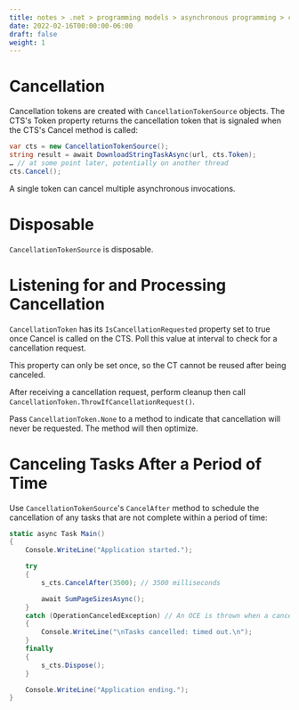 ```yaml
---
title: notes > .net > programming models > asynchronous programming > cancellation
date: 2022-02-16T00:00:00-06:00
draft: false
weight: 1
---
```


# Cancellation
Cancellation tokens are created with `CancellationTokenSource` objects.  The CTS's Token property returns the cancellation token that is signaled when the CTS's Cancel method is called:
```cs
var cts = new CancellationTokenSource();
string result = await DownloadStringTaskAsync(url, cts.Token);
… // at some point later, potentially on another thread
cts.Cancel();
```

A single token can cancel multiple asynchronous invocations.

# Disposable
`CancellationTokenSource` is disposable.

# Listening for and Processing Cancellation
`CancellationToken` has its `IsCancellationRequested` property set to true once Cancel is called on the CTS.  Poll this value at interval to check for a cancellation request.

This property can only be set once, so the CT cannot be reused after being canceled.

After receiving a cancellation request, perform cleanup then call `CancellationToken.ThrowIfCancellationRequest()`.

Pass `CancellationToken.None` to a method to indicate that cancellation will never be requested.  The method will then optimize.

# Canceling Tasks After a Period of Time
Use `CancellationTokenSource`'s `CancelAfter` method to schedule the cancellation of any tasks that are not complete within a period of time:
```cs
static async Task Main()
{
    Console.WriteLine("Application started.");

    try
    {
        s_cts.CancelAfter(3500); // 3500 milliseconds

        await SumPageSizesAsync();
    }
    catch (OperationCanceledException) // An OCE is thrown when a cancellation is triggered.
    {
        Console.WriteLine("\nTasks cancelled: timed out.\n");
    }
    finally
    {
        s_cts.Dispose();
    }

    Console.WriteLine("Application ending.");
}
```
